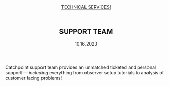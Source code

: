 <header>
  <a class="logo" href="#">TECHNICAL SERVICES!</a>
</header>

<article>
  <header>
    <h1>SUPPORT TEAM</h1>
    <time>10.16.2023</time>
  </header>
  <p>Catchpoint support team provides an unmatched ticketed and personal support <em>— including</em> everything from observer setup tutorials to analysis of customer facing problems!</p>
</article>
<title>Your observability ally</title>


